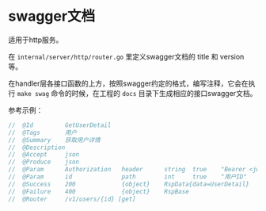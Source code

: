 # swagger文档

适用于http服务。

在 `internal/server/http/router.go` 里定义swagger文档的 title 和 version 等。

在handler层各接口函数的上方，按照swagger约定的格式，编写注释，它会在执行 `make swag` 命令的时候，在工程的 `docs` 目录下生成相应的接口swagger文档。

参考示例：

```go
//	@Id			GetUserDetail
//	@Tags		用户
//	@Summary	获取用户详情
//	@Description
//	@Accept		json
//	@Produce	json
//	@Param		Authorization	header		string	true	"Bearer <jwt-token>"
//	@Param		id				path		int		true	"用户ID"
//	@Success	200				{object}	RspData{data=UserDetail}
//	@Failure	400				{object}	RspBase
//	@Router		/v1/users/{id} [get]
```